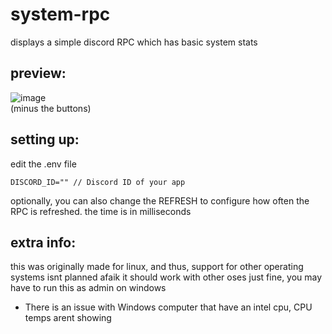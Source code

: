 # system-rpc
displays a simple discord RPC which has basic system stats

## preview:
![image](https://github.com/DvidPiDev/system-rpc/assets/79283415/ad024192-b49a-4062-828f-372e6b608d0f) \
(minus the buttons)

## setting up:
edit the .env file
```dotenv
DISCORD_ID="" // Discord ID of your app
```

optionally, you can also change the REFRESH to configure how often the RPC is refreshed. the time is in milliseconds

## extra info:
this was originally made for linux, and thus, support for other operating systems isnt planned
afaik it should work with other oses just fine, you may have to run this as admin on windows
- There is an issue with Windows computer that have an intel cpu, CPU temps arent showing
